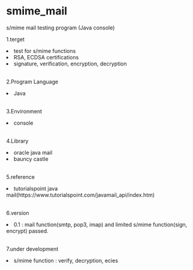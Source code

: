 # smime_mail
s/mime mail testing program (Java console)
<br />
<p>1.terget</p>
  <li>test for s/mime functions</li>
  <li>RSA, ECDSA certifications</li>
  <li>signature, verification, encryption, decryption</li>
<br />
<p>2.Program Language</p>
  <li>Java</li>
<br />
<p>3.Environment</p>
  <li>console</li>
<br />
<p>4.Library</p>
  <li>oracle java mail</li>
  <li>bauncy castle</li>
<br />
<p>5.reference</p>
  <li>tutorialspoint java mail(https://www.tutorialspoint.com/javamail_api/index.htm)</li>
<br />
<p>6.version</p>
  <li>0.1 : mail function(smtp, pop3, imap) and limited s/mime function(sign, encrypt) passed.</li>
<br />
<p>7.under development</>
  <li>s/mime function : verify, decryption, ecies </li>
